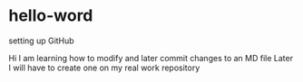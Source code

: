 # hello-word
setting up GitHub

Hi I am learning how to modify and later commit changes to an MD file
Later I will have to create one on my real work repository

